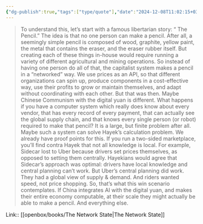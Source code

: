 ```yaml
---
{"dg-publish":true,"tags":["type/quote"],"date":"2024-12-08T11:02:15+03:00","title":"every record of every payment can solve Hayek's calculation problem","modified_at":"2025-02-14T12:17:10+03:00","aliases":"every record of every payment can solve Hayek's calculation problem","permalink":"/mine/quotes/202412081102/","dgPassFrontmatter":true}
---
```



> To understand this, let’s start with a famous libertarian story: “ The Pencil.” The idea is that no one person can make a pencil. After all, a seemingly simple pencil is composed of wood, graphite, yellow paint, the metal that contains the eraser, and the eraser rubber itself. But creating each of these things in-house would require running a variety of different agricultural and mining operations. So instead of having one person do all of that, the capitalist system makes a pencil in a “networked” way. We use prices as an API, so that different organizations can spin up, produce components in a cost-effective way, use their profits to grow or maintain themselves, and adapt without coordinating with each other. But that was then. Maybe Chinese Communism with the digital yuan is different. What happens if you have a computer system which really does know about every vendor, that has every record of every payment, that can actually see the global supply chain, and that knows every single person (or robot) required to make that pencil? It is a large, but finite problem after all. Maybe such a system can solve Hayek’s calculation problem. We already have proof points for this. If you run a two-sided marketplace, you’ll find contra Hayek that not all knowledge is local. For example, Sidecar lost to Uber because drivers set prices themselves, as opposed to setting them centrally. Hayekians would agree that Sidecar’s approach was optimal: drivers have local knowledge and central planning can’t work. But Uber’s central planning did work. They had a global view of supply & demand. And riders wanted speed, not price shopping. So, that’s what this win scenario contemplates. If China integrates AI with the digital yuan, and makes their entire economy computable, at their scale they might actually be able to make a pencil. And everything else.

Link:: [[openbox/books/The Network State|The Network State]]
